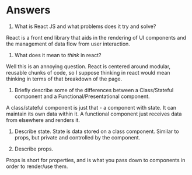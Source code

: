 # Answers

1.  What is React JS and what problems does it try and solve?

React is a front end library that aids in the rendering of UI components and the management of data flow from user interaction.

1.  What does it mean to _think_ in react?

Well this is an annoying question. React is centered around modular, reusable chunks of code, so I suppose thinking in react would mean thinking in terms of that breakdown of the page.

1.  Briefly describe some of the differences between a Class/Stateful component and a Functional/Presentational component.

A class/stateful component is just that - a component with state. It can maintain its own data within it. A functional component just receives data from elsewhere and renders it.

1.  Describe state.
State is data stored on a class component. Similar to props, but private and controlled by the component.

1.  Describe props.

Props is short for properties, and is what you pass down to components in order to render/use them.
